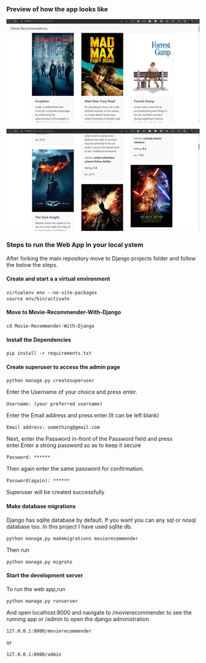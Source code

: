 ### Preview of how the app looks like

![SS1](https://github.com/sreelakshmig009/Movie-Recommender-Web-App-with-Django/blob/main/dmr%20(1).png )

![SS2](https://github.com/sreelakshmig009/Movie-Recommender-Web-App-with-Django/blob/main/dmr%20(2).png)

### Steps to run the Web App in your local ystem

After forking the main repository move to Django projects folder and follow the below the steps.

#### Create and start a a virtual environment

```
virtualenv env --no-site-packages
source env/bin/activate
```

#### Move to Movie-Recommender-With-Django

```
cd Movie-Recommender-With-Django
```

#### Install the Dependencies

```
pip install -r requirements.txt
```

#### Create superuser to access the admin page

```
python manage.py createsuperuser
```
Enter the Username of your choice and press enter.

```
Username: (your preferred username)
```
Enter the Email address and press enter.(It can be left blank)

```
Email address: something@gmail.com
```
Next, enter the Password in-front of the Password field and press enter.Enter a strong password so as to keep it secure

```
Password: ******  
```
Then again enter the same password for confirmation.

```
Password(again): ******
```
Superuser will be created successfully

#### Make database migrations

Django has sqlite database by default. If you want you can any sql or nosql database too. In this project I have used sqlite db.

```
python manage.py makemigrations movierecommender
```
Then run 
```
python manage.py migrate
```
#### Start the development server

To run the web app,run
```
python manage.py runserver
```
And open localhost:8000 and navigate to /movierecommender to see the running app or /admin to open the django administration

```
127.0.0.1:8000/movierecommender 
```
or 
```
127.0.0.1:8000/admin
```
